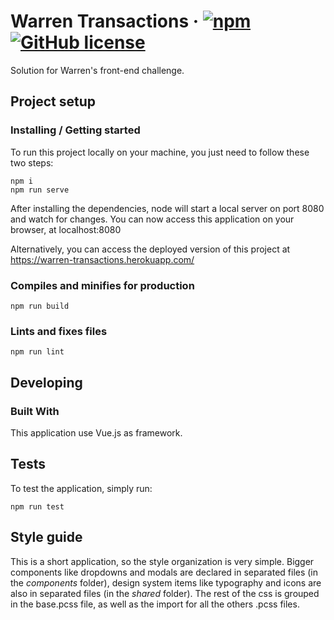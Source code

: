 # Warren Transactions &middot; [![npm](https://img.shields.io/npm/v/npm.svg?style=flat-square)](https://www.npmjs.com/package/npm) [![GitHub license](https://img.shields.io/badge/license-MIT-blue.svg?style=flat-square)](https://github.com/your/your-project/blob/master/LICENSE)

Solution for Warren's front-end challenge.

## Project setup

### Installing / Getting started

To run this project locally on your machine, you just need to follow these two steps:

```shell
npm i
npm run serve
```

After installing the dependencies, node will start a local server on port 8080 and watch for changes. You can now access this application on your browser, at localhost:8080

Alternatively, you can access the deployed version of this project at https://warren-transactions.herokuapp.com/

### Compiles and minifies for production
```
npm run build
```

### Lints and fixes files
```
npm run lint
```

## Developing

### Built With
This application use Vue.js as framework.

## Tests

To test the application, simply run:

```shell
npm run test
```

## Style guide

This is a short application, so the style organization is very simple. Bigger components like dropdowns and modals are declared in separated files (in the *components* folder), design system items like typography and icons are also in separated files (in the *shared* folder). The rest of the css is grouped in the base.pcss file, as well as the import for all the others .pcss files. 
